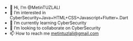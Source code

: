 - 👋 Hi, I’m @MetinTUZLALI
- 👀 I’m interested in CyberSecurity+Java+HTML+CSS+Javascript+Flutter+.Dart
- 🌱 I’m currently learning CyberSecurity 
- 💞️ I’m looking to collaborate on CyberSecurity 
- 📫 How to reach me metintuzlali@gmail.com

<!---
MetinTUZLALI/MetinTUZLALI is a ✨ special ✨ repository because its `README.md` (this file) appears on your GitHub profile.
You can click the Preview link to take a look at your changes.
--->
